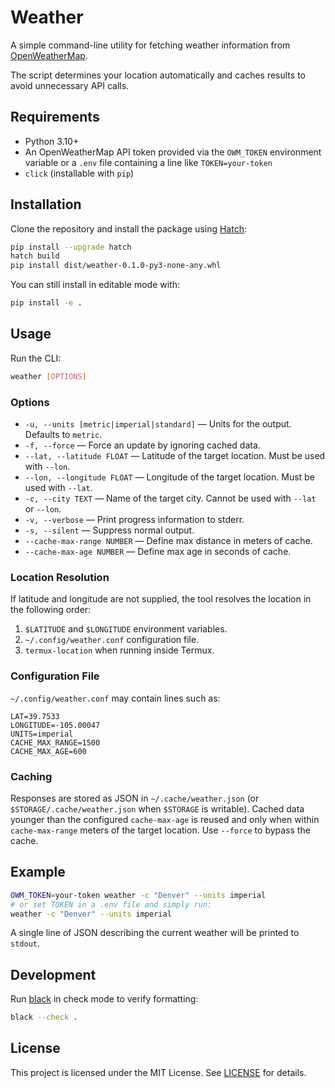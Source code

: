 # Weather

A simple command-line utility for fetching weather information from [OpenWeatherMap](https://openweathermap.org/).

The script determines your location automatically and caches results to avoid unnecessary API calls.

## Requirements

- Python 3.10+
- An OpenWeatherMap API token provided via the `OWM_TOKEN` environment variable
  or a `.env` file containing a line like `TOKEN=your-token`
- `click` (installable with `pip`)

## Installation

Clone the repository and install the package using
[Hatch](https://hatch.pypa.io/):

```bash
pip install --upgrade hatch
hatch build
pip install dist/weather-0.1.0-py3-none-any.whl
```

You can still install in editable mode with:

```bash
pip install -e .
```

## Usage

Run the CLI:

```bash
weather [OPTIONS]
```

### Options

- `-u, --units [metric|imperial|standard]` — Units for the output. Defaults to `metric`.
- `-f, --force` — Force an update by ignoring cached data.
- `--lat, --latitude FLOAT` — Latitude of the target location. Must be used with `--lon`.
- `--lon, --longitude FLOAT` — Longitude of the target location. Must be used with `--lat`.
- `-c, --city TEXT` — Name of the target city. Cannot be used with `--lat` or `--lon`.
- `-v, --verbose` — Print progress information to stderr.
- `-s, --silent` — Suppress normal output.
- `--cache-max-range NUMBER` — Define max distance in meters of cache.
- `--cache-max-age NUMBER` — Define max age in seconds of cache.

### Location Resolution

If latitude and longitude are not supplied, the tool resolves the location in the following order:

1. `$LATITUDE` and `$LONGITUDE` environment variables.
2. `~/.config/weather.conf` configuration file.
3. `termux-location` when running inside Termux.

### Configuration File

`~/.config/weather.conf` may contain lines such as:

```
LAT=39.7533
LONGITUDE=-105.00047
UNITS=imperial
CACHE_MAX_RANGE=1500
CACHE_MAX_AGE=600
```

### Caching

Responses are stored as JSON in `~/.cache/weather.json` (or `$STORAGE/.cache/weather.json` when `$STORAGE` is writable). Cached data younger than the configured `cache-max-age` is reused and only when within `cache-max-range` meters of the target location. Use `--force` to bypass the cache.

## Example

```bash
OWM_TOKEN=your-token weather -c "Denver" --units imperial
# or set TOKEN in a .env file and simply run:
weather -c "Denver" --units imperial
```

A single line of JSON describing the current weather will be printed to `stdout`.

## Development

Run [black](https://black.readthedocs.io/) in check mode to verify formatting:

```bash
black --check .
```

## License

This project is licensed under the MIT License. See [LICENSE](LICENSE) for details.
